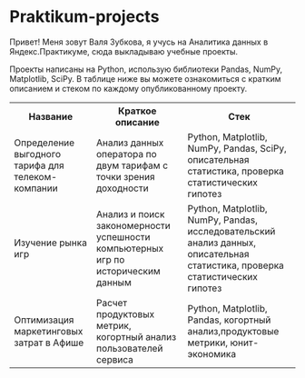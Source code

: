 # Praktikum-projects
Привет! 
Меня зовут Валя Зубкова, я учусь на Аналитика данных в Яндекс.Практикуме, сюда выкладываю учебные проекты.

Проекты написаны на Python, использую библиотеки Pandas, NumPy, Matplotlib, SciPy.
В таблице ниже вы можете ознакомиться с кратким описанием и стеком по каждому опубликованному проекту.
<table>
<tr>
  <th>Название</th>
  <th>Краткое описание </th>
  <th>Стек </th>
</tr>
<tr>
  <td> Определение выгодного тарифа для телеком-компании </td>
  <td> Анализ данных оператора по двум тарифам с точки зрения доходности </td>
  <td> Python, Matplotlib, NumPy, Pandas, SciPy, описательная статистика, проверка статистических гипотез </td>
  </tr>
  <tr>
    <td> Изучение рынка игр</td>
    <td> Анализ и поиск закономерности успешности компьютерных игр по историческим данным </td>
    <td> Python, Matplotlib, NumPy, Pandas, исследовательский анализ данных, описательная статистика, проверка статистических гипотез </td>
  </tr>
  <tr>
    <td>Оптимизация маркетинговых затрат в Афише</td>
    <td>Расчет продуктовых метрик, когортный анализ пользователей сервиса </td>
    <td> Python, Matplotlib, Pandas, когортный анализ,продуктовые метрики, юнит-экономика</td>
  </tr>
  </table>
  

